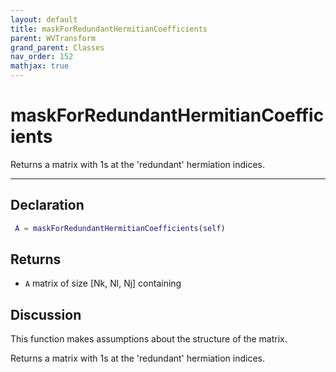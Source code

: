 ```yaml
---
layout: default
title: maskForRedundantHermitianCoefficients
parent: WVTransform
grand_parent: Classes
nav_order: 152
mathjax: true
---
```


#  maskForRedundantHermitianCoefficients

Returns a matrix with 1s at the 'redundant' hermiation indices.


---

## Declaration
```matlab
 A = maskForRedundantHermitianCoefficients(self)
```
## Returns
+ `A`  matrix of size [Nk, Nl, Nj] containing

## Discussion

  This function makes assumptions about the structure of the matrix.
 
  Returns a matrix with 1s at the 'redundant' hermiation indices.
 
      
